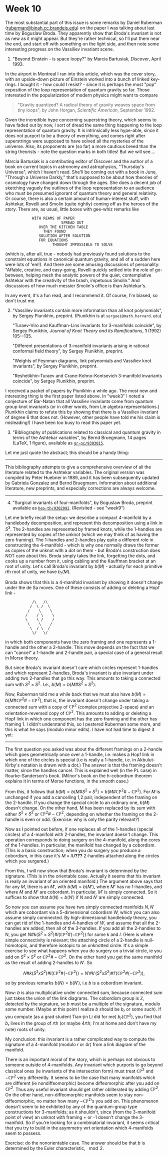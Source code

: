 # Week 10

The most substantial part of this issue is some remarks by Daniel
Ruberman (<ruberman@binah.cc.brandeis.edu>) on the paper I was talking
about last time by Boguslaw Broda. They apparently show that Broda's
invariant is not as new as it might appear. But they're rather
technical, so I'll put them near the end, and start off with something
on the light side, and then note some interesting progress on the
Vassiliev invariant scene.

1) "Beyond Einstein - is space loopy?" by Marcia Bartusiak, _Discover_,
April 1993.

In the airport in Montreal I ran into this article, which was the cover
story, with an upside-down picture of Einstein worked into a bunch of
linked key-rings. I bought it - how could I resist? - since it is
perhaps the most "pop" exposition of the loop representation of
quantum gravity so far. Those interested in the popularization of modern
physics might want to compare

> "Gravity quantized? A radical theory of gravity weaves space from tiny
loops", by John Horgan, _Scientific American_, September 1992.

Given the incredible hype concerning superstring theory, which seems to
have faded out by now, I sort of dread the same thing happening to the
loop representation of quantum gravity. It is intrinsically less
hype-able, since it does not purport to be a theory of everything, and
comes right after superstrings were supposed to have solved all the
mysteries of the universe. Also, its proponents are (so far) a more
cautious breed than the string theorists - note the question marks in
both titles! But we will see....

Marcia Bartusiak is a contributing editor of Discover and the author of
a book on current topics in astronomy and astrophysics, "Thursday's
Universe", which I haven't read. She'll be coming out with a book in
June, "Through a Universe Darkly," that's supposed to be about how
theories of cosmology have changed down through the ages. She does a
decent job of sketching vaguely the outlines of the loop representation
to an audience who must be presumed ignorant of quantum theory and
general relativity. Or course, there is also a certain amount of
human-interest stuff, with Ashtekar, Rovelli and Smolin (quite rightly)
coming off as the heroes of the story. There are, as usual, little boxes
with gee-whiz remarks like

                WITH REAMS OF PAPER
                             SPREAD OUT
                   OVER THE KITCHEN TABLE
                     THEY FOUND
                   SOLUTION AFTER SOLUTION
                   FOR EQUATIONS
                         THOUGHT IMPOSSIBLE TO SOLVE

(which is, after all, true - nobody had previously found solutions to
the constraint equations in canonical quantum gravity, and all of a
sudden here were lots of 'em!). And there are some amusing discussions
of personality: "Affable, creative, and easy-going, Rovelli quickly
settled into the role of go-between, helping mesh the analytic powers of
the quiet, contemplative Ashtekar with the creativity of the brash,
impetuous Smolin." And discussions of how much messier Smolin's office
is than Ashtekar's.

In any event, it's a fun read, and I recommend it. Of course, I'm
biased, so don't trust me.

2) "Vassiliev invariants contain more information than all knot polynomials", by Sergey Piunikhin, preprint. (Piunikhin is at `serguei@math.harvard.edu`)

    "Turaev-Viro and Kauffman-Lins invariants for 3-manifolds coincide", by
    Sergey Piunikhin, _Journal of Knot Theory and its Ramifications_, **1** (1992) 105--135.

    "Different presentations of 3-manifold invariants arising in rational conformal field theory", by Sergey Piunikhin, preprint.

    "Weights of Feynman diagrams, link polynomials and Vassiliev knot invariants", by Sergey Piunikhin, preprint.

    "Reshetikhin-Turaev and Crane-Kohno-Kontsevich 3-manifold invariants coincide", by Sergey Piunikhin, preprint.

I received a packet of papers by Piunikhin a while ago. The most new and
interesting thing is the first paper listed above. In
"week3" I noted a conjecture of Bar-Natan that all
Vassiliev invariants come from quantum group knot invariants (or in
other words, from Lie algebra representations.) Piunikhin claims to
refute this by showing that there is a Vassiliev invariant of degree 6
that does not. (However, other people have told me his claim is
misleading!) I have been too busy to read this paper yet.

3) "Bibliography of publications related to classical and quantum
gravity in terms of the Ashtekar variables", by Bernd Bruegmann, 14 pages
(LaTeX, 1 figure), available as [`gr-qc/9303015`](http://xxx.lanl.gov/abs/gr-qc/9303015).

Let me just quote the abstract; this should be a handy thing:

------------------------------------------------------------------------

This bibliography attempts to give a comprehensive overview of all the
literature related to the Ashtekar variables. The original version was
compiled by Peter Huebner in 1989, and it has been subsequently updated
by Gabriela Gonzalez and Bernd Bruegmann. Information about additional
literature, new preprints, and especially corrections are always
welcome.

------------------------------------------------------------------------

4) "Surgical invariants of four-manifolds", by Boguslaw Broda, preprint
available as [`hep-th/9302092`](http://xxx.lanl.gov/ps/hep-th/9302092).
(Revisited - see "week9")

Let me briefly recall the setup: we describe a compact 4-manifold by a
handlebody decomposition, and represent this decomposition using a link
in $S^3$. The 2-handles are represented by framed knots, while the
1-handles are represented by copies of the unknot (which we may think of
as having the zero framing). The 1-handles and 2-handles play quite a
different role in constructing the 4-manifold - which is why one
normally draws the former as copies of the unknot with a *dot* on them -
but Broda's construction does NOT care about this. Broda simply takes
the link, forgetting the dots, and cooks up a number from it, using
cabling and the Kauffman bracket at an root of unity. Let's call
Broda's invariant by $b(M)$ - actually for each primitive $r$th root of
unity, we have $b_r(M)$.

Broda shows that this is a 4-manifold invariant by showing it doesn't
change under the de Sa moves. One of these consists of adding or
deleting a Hopf link -

                /\   /\
               /  \ /  \
              /    \    \       
             /    / \    \       
             \    \ /    /
              \    \    /
               \  / \  /
                \/   \/

in which both components have the zero framing and one represents a
1-handle and the other a 2-handle. This move depends on the fact that we
can "cancel" a 1-handle and 2-handle pair, a special case of a general
result in Morse theory.

But since Broda's invariant doesn't care which circles represent
1-handles and which represent 2-handles, Broda's invariant is also
invariant under adding two 2-handles that go this way. This amounts to
taking a connected sum with $S^2 \times S^2$. I.e., $b(M) = b(M\# S^2 \times S^2)$.

Now, Ruberman told me a while back that we must also have $b(M) =
b(M\#\mathbb{CP}^2\#-\mathbb{CP}^2)$, that is, the invariant doesn't change under taking a
connected sum with a copy of $\mathbb{CP}^2$ (complex projective 2-space) and an
orientation-reversed copy of $\mathbb{CP}^2$. This amounts to adding or deleting a
Hopf link in which one component has the zero framing and the other has
framing 1. I didn't understand this, so I pestered Ruberman some more,
and this is what he says (modulo minor edits). I have not had time to
digest it yet:

------------------------------------------------------------------------

The first question you asked was about the different framings on a
2-handle which goes geometrically once over a 1-handle, i.e. makes a
Hopf link in which one of the circles is special (i.e is really a
1-handle, i.e. in Akbulut-Kirby's notation is drawn with a dot.) The
answer is that the framing doesn't matter, since the handles cancel.
This is explained well (in the PL case) in Rourke-Sanderson's book.
(Milnor's book on the h-cobordism theorem explains it in terms of Morse
functions, in the smooth case.)

From this, it follows that $b(M) = b(M\#S^2 \times S^2) = b(M\#\mathbb{CP}^2\#-\mathbb{CP}^2)$.
For $M$ is unchanged if you add a cancelling 1,2 pair, independent of the
framing on the 2-handle. If you change the special circle to an ordinary
one, $b(M)$ doesn't change. On the other hand, M has been replaced by its
sum with either $S^2 \times S^2$ or $\mathbb{CP}^2 \# -\mathbb{CP}^2$, depending on whether the framing
on the 2-handle is even or odd. (Exercise: why is only the parity
relevant?)

Now as I pointed out before, if one replaces all of the 1-handles
(special circles) of a 4-manifold with 2-handles, the invariant doesn't
change. This operation corresponds to doing surgery on the 4-manifold,
along the cores of the 1-handles. In particular, the manifold has
changed by a cobordism. (This is a basic construction; when you do
surgery you produce a cobordism, in this case it's $M \times I U$**???** 2-handles
attached along the circles which you surgered.)

From this, I will now show that Broda's invariant is determined by the
signature. (This is in the orientable case. Actually it seems that his
invariant is really an invariant of an oriented manifold.) The argument
above says that for any $M$, there is an $M'$, with $b(M) = b(M')$, where
$M'$ has no 1-handles, and where $M$ and $M'$ are cobordant. In particular,
$M'$ is simply connected. So it suffices to show that $b(N) = b(N')$ if $N$
and $N'$ are simply connected.

So now you can assume you have two simply connected manifolds $N,N'$
which are cobordant via a 5-dimensional cobordism W, which you can also
assume simply connnected. By high-dimensional handlebody theory, you can
get rid of the 1-handles and 4-handles of $W$, and assume that all the
2-handles are added, then all of the 3-handles. If you add all the
2-handles to N, you get $N\#k(S^2 \times S^2)\#l(\mathbb{CP}^2\#(-\mathbb{CP}^2))$ for some $k$
and $l$. (Here is where simple connectivity is relevant; the attaching
circle of a 2-handle is null-homotopic, and therefore isotopic to an
unknotted circle. It's a simple exercise to see what happens when you
do surgery on a trivial circle, ie you add on $S^2 \times S^2$ or $\mathbb{CP}^2 \# -\mathbb{CP}^2$. On
the other hand you get the same manifold as the result of adding
2-handles to $N'$. So

$$N\#k(S^2 x S^2)\#l(\mathbb{CP}^2\#(-\mathbb{CP}^2)) = N'\#k'(S^2 x S^2)\#l'(\mathbb{CP}^2\#(-\mathbb{CP}^2)),$$

so by previous remarks $b(N) = b(N')$, i.e $b$ is a cobordism invariant.

Now: $b$ is also multiplicative under connected sum, because connected sum
just takes the union of the link diagrams. The cobordism group is $\mathbb{Z}$,
detected by the signature, so $b$ must be a multiple of the signature,
modulo some number. (Maybe at this point I realize $b$ should be $b_r$ or
some such). If you compute (as a grad student Tian-jin Li did for me)
$b_r(\mathbb{CP}^2)$, you find that $b_r$ lives in the group of $r$th (or maybe $4r$th;
I'm at home and don't have my note) roots of unity.

My conclusion: this invariant is a rather complicated way to compute the
signature of a 4-manifold (modulo $r$ or $4r$) from a link diagram of the
manifold.

There is an important moral of the story, which is perhaps not obvious
to someone outside of 4-manifolds. Any invariant which purports to go
beyond classical ones (ie invariants of the intersection form) must
treat $\mathbb{CP}^2$ and $-\mathbb{CP}^2$ very differently. It seems to be the case that
many manifolds which are different (ie nondiffeomorphic) become
diffeomorphic after you add on $\mathbb{CP}^2$. Thus any useful invariant should
get rather obliterated by adding $\mathbb{CP}^2$. On the other hand,
non-diffeomorphic manifolds seem to stay non-diffeomorphic, no matter
how many $-\mathbb{CP}^2$'s you add on. This phenomenon doesn't seem to be
exhibited by any of the quantum-group type constructions for
3-manifolds; as it shouldn't, since (from the 3-manifold point of view)
an unknot with framing + or -1 doesn't change the 3-manifold. So if
you're looking for a combinatorial invariant, it seems critical that
you try to build in the asymmetry wrt orientation which 4-manifolds seem
to possess.

Exercise: do the nonorientable case. The answer should be that $b$ is
determined by the Euler characteristic, $\mod 2$.
